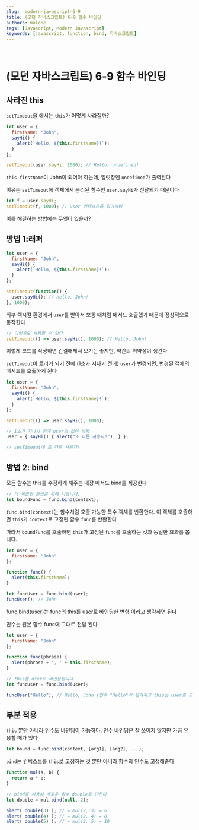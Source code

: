 ```yaml
---
slug:  modern-javascript-6-9
title: (모던 자바스크립트) 6-9 함수 바인딩
authors: malone
tags: [Javascript, Modern Javascript]
keywords: [javascript, function, bind, 자바스크립트]
---
```

<br/>

# (모던 자바스크립트) 6-9 함수 바인딩

## 사라진 this

`setTimeout`을 에서는 `this`가 어떻게 사라질까?

```jsx
let user = {
  firstName: "John",
  sayHi() {
    alert(`Hello, ${this.firstName}!`);
  }
};

setTimeout(user.sayHi, 1000); // Hello, undefined!
```

`this.firstName`이 John이 되어야 하는데, 얼럿창엔 `undefined`가 출력된다

이유는 `setTimeout`에 객체에서 분리된 함수인 `user.sayHi`가 전달되기 때문이다

```jsx
let f = user.sayHi;
setTimeout(f, 1000); // user 컨텍스트를 잃어버림
```

이를 해결하는 방법에는 무엇이 있을까?

## 방법 1:래퍼

```jsx
let user = {
  firstName: "John",
  sayHi() {
    alert(`Hello, ${this.firstName}!`);
  }
};

setTimeout(function() {
  user.sayHi(); // Hello, John!
}, 1000);
```

외부 렉시컬 환경에서 `user`를 받아서 보통 때처럼 메서드 호출했기 때문에 정상적으로 동작한다

```jsx
// 이렇게도 사용할 수 있다
setTimeout(() => user.sayHi(), 1000); // Hello, John!
```

이렇게 코드를 작성하면 간결해제서 보기는 좋지만, 약간의 취약성이 생긴다

`setTimeout`이 트리거 되기 전에 (1초가 지나기 전에) `user`가 변경되면, 변경된 객체의 메서드를 호출하게 된다

```jsx
let user = {
  firstName: "John",
  sayHi() {
    alert(`Hello, ${this.firstName}!`);
  }
};

setTimeout(() => user.sayHi(), 1000);

// 1초가 지나기 전에 user의 값이 바뀜
user = { sayHi() { alert("또 다른 사용자!"); } };

// setTimeout에 또 다른 사용자!
```

## 방법 2: bind

모든 함수는 this를 수정하게 해주는 내장 메서드 bind를 제공한다

```jsx
// 더 복잡한 문법은 뒤에 나옵니다.
let boundFunc = func.bind(context);
```

`func.bind(context)`는 함수처럼 호출 가능한 특수 객체를 반환한다. 이 객체를 호출하면 `this`가 `context`로 고정된 함수 `func`를 반환한다

따라서 `boundFunc`를 호출하면 `this`가 고정된 `func`를 호출하는 것과 동일한 효과를 봅니다.

```jsx
let user = {
  firstName: "John"
};

function func() {
  alert(this.firstName);
}

let funcUser = func.bind(user);
funcUser(); // John
```

func.bind(user)는 func의 this를 user로 바인딩한 변형 이라고 생각하면 된다

인수는 원본 함수 func에 그대로 전달 된다

```jsx
let user = {
  firstName: "John"
};

function func(phrase) {
  alert(phrase + ', ' + this.firstName);
}

// this를 user로 바인딩합니다.
let funcUser = func.bind(user);

funcUser("Hello"); // Hello, John (인수 "Hello"가 넘겨지고 this는 user로 고정됩니다.)
```

## 부분 적용

`this` 뿐만 아니라 인수도 바인딩이 가능하다. 인수 바인딩은 잘 쓰이지 않지만 가끔 유용할 때가 있다

```jsx
let bound = func.bind(context, [arg1], [arg2], ...);
```

`bind`는 컨텍스트를 `this`로 고정하는 것 뿐만 아니라 함수의 인수도 고정해준다
```jsx
function mul(a, b) {
  return a * b;
}

// bind를 사용해 새로운 함수 double을 만든다
let double = mul.bind(null, 2);

alert( double(3) ); // = mul(2, 3) = 6
alert( double(4) ); // = mul(2, 4) = 8
alert( double(5) ); // = mul(2, 5) = 10
```
